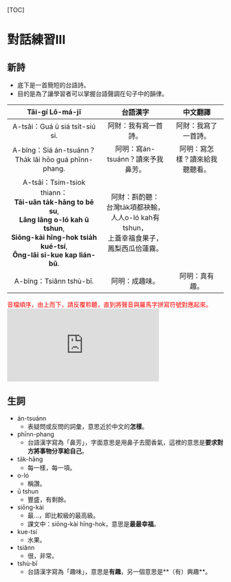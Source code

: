 <style>
.blue {
  color: blue;
}
.red {
    color: red;
}
.center {
  margin: auto;
  width: 60%;
  border: 0px;
  padding: 10px;
}
.falign { 
text-align: center;
}
a:hover{
	color: #FFB121 !important;
	text-decoration: none !important;
}
</style>
[TOC]
# 對話練習III
## 新詩
* 底下是一首簡短的台語詩。
* 目的是為了讓學習者可以掌握台語聲調在句子中的韻律。


| Tâi-gí Lô-má-jī                  | 台語漢字 | 中文翻譯 |
| :--------------------------------: | :--------: | :--------: |
| A-tsâi：Guá ū siá tsi̍t-siú si. |阿財：我有寫一首詩。          | 阿財：我寫了一首詩。         |
| A-bîng：Siá án-tsuánn？Tha̍k lâi hōo guá phīnn-phang.    |阿明：寫án-tsuánn？讀來予我鼻芳。  |阿明：寫怎樣？讀來給我聽聽看。          |
| A-tsâi：Tsim-tsiok thiann：<br>**Tâi-uân ta̍k-hāng to bē su**,<br>**Lâng lâng o-ló kah ū tshun**,<br>**Siōng-kài hīng-hok tsia̍h kué-tsí**,<br>**Ông-lâi si-kue kap lián-bū**.<br>|阿財：斟酌聽：<br>台灣ta̍k項都袂輸，<br>人人o-ló kah有tshun，<br>上蓋幸福食果子，<br>鳳梨西瓜佮蓮霧。<br>          |          |
|A-bîng：Tsiânn tshù-bī.|阿明：成趣味。|阿明：真有趣。|

<div class="red">音檔順序，由上而下，請反覆聆聽，直到將聲音與羅馬字拼寫符號對應起來。</div>

<iframe width="70%" height="170" src="https://clyp.it/zpbt2rp4/widget" frameborder="0"></iframe>


## 生詞
* án-tsuánn
    * 表疑問或反問的詞彙，意思近於中文的**怎樣**。
* phīnn-phang
    * 台語漢字寫為「鼻芳」，字面意思是用鼻子去聞香氣，這裡的意思是**要求對方將事物分享給自己**。
* ta̍k-hāng
    * 每一樣，每一項。
* o-ló
    *  稱讚。
* ū tshun
    *  豐盛，有剩餘。
* siōng-kài
    * 最...，即比較級的最高級。
    * 課文中：siōng-kài hīng-hok，意思是**最最幸福**。
* kue-tsí
    * 水果。
* tsiânn
    * 很，非常。
* tshù-bī
    * 台語漢字寫為「趣味」，意思是**有趣**，另一個意思是**（有）興趣**。